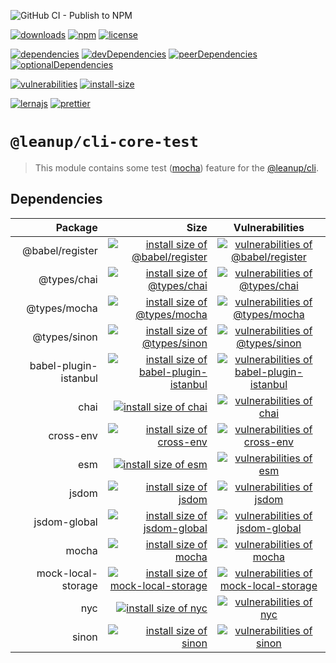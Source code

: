 ![GitHub CI - Publish to NPM](https://github.com/leanupjs/leanup/workflows/GitHub%20CI%20-%20Publish%20to%20NPM/badge.svg)

[![downloads][downloads]][downloads-url]
[![npm][npm]][npm-url]
[![license][license]][license-url]

[![dependencies][dependencies]][dependencies-url]
[![devDependencies][devdependencies]][devdependencies-url]
[![peerDependencies][peerdependencies]][peerdependencies-url]
[![optionalDependencies][optionaldependencies]][optionaldependencies-url]

[![vulnerabilities][vulnerabilities]][vulnerabilities-url]
[![install-size][install-size]][install-size-url]

[![lernajs][lernajs]][lernajs-url]
[![prettier][prettier]][prettier-url]

[npm]: https://img.shields.io/npm/v/@leanup/cli-core-test
[npm-url]: https://www.npmjs.com/package/@leanup/cli-core-test
[dependencies]: https://david-dm.org/leanupjs/leanup/release%2Fwebpack-v5/status.svg?path=packages/cli/core/test
[dependencies-url]: https://david-dm.org/leanupjs/leanup/release%2Fwebpack-v5?path=packages/cli/core/test
[peerdependencies]: https://img.shields.io/david/peer/leanupjs/leanup?path=packages/cli/core/test
[peerdependencies-url]: https://david-dm.org/leanupjs/leanup/release%2Fwebpack-v5?path=packages/cli/core/test&type=peer
[optionaldependencies]: https://img.shields.io/david/optional/leanupjs/leanup?path=packages/cli/core/test
[optionaldependencies-url]: https://david-dm.org/leanupjs/leanup/release%2Fwebpack-v5?path=packages/cli/core/test&type=optional
[devdependencies]: https://img.shields.io/david/dev/leanupjs/leanup?path=packages/cli/core/test
[devdependencies-url]: https://david-dm.org/leanupjs/leanup/release%2Fwebpack-v5?path=packages/cli/core/test&type=dev
[vulnerabilities]: https://snyk.io/test/npm/@leanup/cli-core-test/badge.svg
[vulnerabilities-url]: https://snyk.io/test/npm/@leanup/cli-core-test
[downloads]: https://img.shields.io/npm/dm/@leanup/cli-core-test
[downloads-url]: https://npmcharts.com/compare/@leanup/cli-core-test?minimal=true
[install-size]: https://packagephobia.now.sh/badge?p=@leanup/cli-core-test
[install-size-url]: https://packagephobia.now.sh/result?p=@leanup/cli-core-test
[license]: https://img.shields.io/npm/l/@leanup/cli
[license-url]: https://github.com/leanupjs/leanup/blob/master/LICENSE
[lernajs]: https://img.shields.io/badge/managed%20with-lerna-blueviolet
[lernajs-url]: https://lerna.js.org
[prettier]: https://img.shields.io/badge/code_style-prettier-ff69b4.svg
[prettier-url]: https://prettier.io

# `@leanup/cli-core-test`

> This module contains some test ([mocha](https://mochajs.org/)) feature for the [@leanup/cli](https://www.npmjs.com/package/@leanup/cli).

## Dependencies

|               Package |                                                                                                                                                                Size |                                                                     Vulnerabilities                                                                     |
| --------------------: | ------------------------------------------------------------------------------------------------------------------------------------------------------------------: | :-----------------------------------------------------------------------------------------------------------------------------------------------------: |
|       @babel/register |                   [![install size of @babel/register](https://packagephobia.now.sh/badge?p=@babel/register)](https://packagephobia.now.sh/result?p=@babel/register) |          [![vulnerabilities of @babel/register](https://snyk.io/test/npm/@babel/register/badge.svg)](https://snyk.io/test/npm/@babel/register)          |
|           @types/chai |                               [![install size of @types/chai](https://packagephobia.now.sh/badge?p=@types/chai)](https://packagephobia.now.sh/result?p=@types/chai) |                [![vulnerabilities of @types/chai](https://snyk.io/test/npm/@types/chai/badge.svg)](https://snyk.io/test/npm/@types/chai)                |
|          @types/mocha |                            [![install size of @types/mocha](https://packagephobia.now.sh/badge?p=@types/mocha)](https://packagephobia.now.sh/result?p=@types/mocha) |              [![vulnerabilities of @types/mocha](https://snyk.io/test/npm/@types/mocha/badge.svg)](https://snyk.io/test/npm/@types/mocha)               |
|          @types/sinon |                            [![install size of @types/sinon](https://packagephobia.now.sh/badge?p=@types/sinon)](https://packagephobia.now.sh/result?p=@types/sinon) |              [![vulnerabilities of @types/sinon](https://snyk.io/test/npm/@types/sinon/badge.svg)](https://snyk.io/test/npm/@types/sinon)               |
| babel-plugin-istanbul | [![install size of babel-plugin-istanbul](https://packagephobia.now.sh/badge?p=babel-plugin-istanbul)](https://packagephobia.now.sh/result?p=babel-plugin-istanbul) | [![vulnerabilities of babel-plugin-istanbul](https://snyk.io/test/npm/babel-plugin-istanbul/badge.svg)](https://snyk.io/test/npm/babel-plugin-istanbul) |
|                  chai |                                                    [![install size of chai](https://packagephobia.now.sh/badge?p=chai)](https://packagephobia.now.sh/result?p=chai) |                          [![vulnerabilities of chai](https://snyk.io/test/npm/chai/badge.svg)](https://snyk.io/test/npm/chai)                           |
|             cross-env |                                     [![install size of cross-env](https://packagephobia.now.sh/badge?p=cross-env)](https://packagephobia.now.sh/result?p=cross-env) |                   [![vulnerabilities of cross-env](https://snyk.io/test/npm/cross-env/badge.svg)](https://snyk.io/test/npm/cross-env)                   |
|                   esm |                                                       [![install size of esm](https://packagephobia.now.sh/badge?p=esm)](https://packagephobia.now.sh/result?p=esm) |                            [![vulnerabilities of esm](https://snyk.io/test/npm/esm/badge.svg)](https://snyk.io/test/npm/esm)                            |
|                 jsdom |                                                 [![install size of jsdom](https://packagephobia.now.sh/badge?p=jsdom)](https://packagephobia.now.sh/result?p=jsdom) |                         [![vulnerabilities of jsdom](https://snyk.io/test/npm/jsdom/badge.svg)](https://snyk.io/test/npm/jsdom)                         |
|          jsdom-global |                            [![install size of jsdom-global](https://packagephobia.now.sh/badge?p=jsdom-global)](https://packagephobia.now.sh/result?p=jsdom-global) |              [![vulnerabilities of jsdom-global](https://snyk.io/test/npm/jsdom-global/badge.svg)](https://snyk.io/test/npm/jsdom-global)               |
|                 mocha |                                                 [![install size of mocha](https://packagephobia.now.sh/badge?p=mocha)](https://packagephobia.now.sh/result?p=mocha) |                         [![vulnerabilities of mocha](https://snyk.io/test/npm/mocha/badge.svg)](https://snyk.io/test/npm/mocha)                         |
|    mock-local-storage |          [![install size of mock-local-storage](https://packagephobia.now.sh/badge?p=mock-local-storage)](https://packagephobia.now.sh/result?p=mock-local-storage) |     [![vulnerabilities of mock-local-storage](https://snyk.io/test/npm/mock-local-storage/badge.svg)](https://snyk.io/test/npm/mock-local-storage)      |
|                   nyc |                                                       [![install size of nyc](https://packagephobia.now.sh/badge?p=nyc)](https://packagephobia.now.sh/result?p=nyc) |                            [![vulnerabilities of nyc](https://snyk.io/test/npm/nyc/badge.svg)](https://snyk.io/test/npm/nyc)                            |
|                 sinon |                                                 [![install size of sinon](https://packagephobia.now.sh/badge?p=sinon)](https://packagephobia.now.sh/result?p=sinon) |                         [![vulnerabilities of sinon](https://snyk.io/test/npm/sinon/badge.svg)](https://snyk.io/test/npm/sinon)                         |
